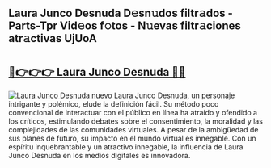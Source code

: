 ## Laura Junco Desnuda D𝚎sn𝚞dos filtr𝚊dos - Parts-Tpr Vid𝚎os f𝚘tos - N𝚞evas filtr𝚊ciones atr𝚊ctivas UjUoA

# <h2><a href="http://mb1ijl.tromn.icu/?c=Laura+Junco+Desnuda">🔗👉👉👉 Laura Junco Desnuda 🔗🔗</a></h2>

[![Laura Junco Desnuda nuevo](https://i.imgur.com/pEAQMta.gif)](http://mb1ijl.tromn.icu/?c=Laura+Junco+Desnuda)
Laura Junco Desnuda, un personaje intrigante y polémico, elude la definición fácil. Su método poco convencional de interactuar con el público en línea ha atraído y ofendido a los críticos, estimulando debates sobre el consentimiento, la moralidad y las complejidades de las comunidades virtuales. A pesar de la ambigüedad de sus planes de futuro, su impacto en el mundo virtual es innegable. Con un espíritu inquebrantable y un atractivo innegable, la influencia de Laura Junco Desnuda en los medios digitales es innovadora.
